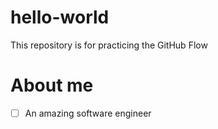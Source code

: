 # hello-world
This repository is for practicing the GitHub Flow
# About me
- [ ] An amazing software engineer
